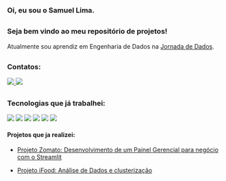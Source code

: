 ### Oi, eu sou o Samuel Lima. 
##
### Seja bem vindo ao meu repositório de projetos!
Atualmente sou aprendiz em Engenharia de Dados na <a href= "https://jornadadedados.alpaclass.com/"> Jornada de Dados</a>.

##
### Contatos:
<div display ="inline">
  <a href="https://www.linkedin.com/in/samuellimaesilva/">
  <img src ='https://img.shields.io/badge/linkedin-%230077B5.svg?style=for-the-badge&logo=linkedin&logoColor=white'>
  </a>
  <a href="https://samuel-lima-ds.github.io/portfolio_projetos/">
   <img src ='https://img.shields.io/badge/Portfolio-%23000000.svg?style=for-the-badge&logo=firefox&logoColor=#FF7139'>
  </a>
 
</div>

##
### Tecnologias que já trabalhei:
<div display ="inline">
  <img src ='https://img.shields.io/badge/python-3670A0?style=for-the-badge&logo=python&logoColor=ffdd54'>
  <img src ='https://img.shields.io/badge/git-%23F05033.svg?style=for-the-badge&logo=git&logoColor=white'>
  <img src ='https://img.shields.io/badge/github-%23121011.svg?style=for-the-badge&logo=github&logoColor=white'>
  <img src ='https://img.shields.io/badge/sqlite-%2307405e.svg?style=for-the-badge&logo=sqlite&logoColor=white'>
  <img src ='https://img.shields.io/badge/Visual%20Studio%20Code-0078d7.svg?style=for-the-badge&logo=visual-studio-code&logoColor=white'>
  <img src ='https://img.shields.io/badge/jupyter-%23FA0F00.svg?style=for-the-badge&logo=jupyter&logoColor=white'>
</div>

#### Projetos que ja realizei:

- <a href="https://github.com/Samuel-Lima-DS/zomato_restaurant">
    Projeto Zomato: Desenvolvimento de um Painel Gerencial para negócio com o Streamlit
</a>

- <a href="https://github.com/Samuel-Lima-DS/ifood_analytics">
    Projeto iFood: Análise de Dados e clusterização
</a>

